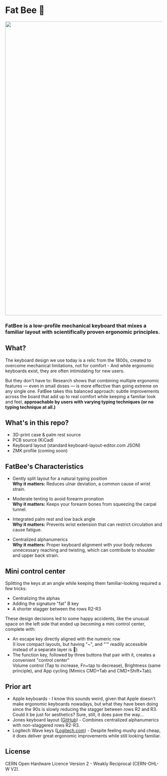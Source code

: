 # Fat Bee 🐝

<p align="center" width="100%">
<img src="https://github.com/user-attachments/assets/3072480b-5823-4e87-b951-b728cfd4bcf8" width="940" />
</p>

### FatBee is a low-profile mechanical keyboard that mixes a familiar layout with scientifically proven ergonomic principles.


## What?

The keyboard design we use today is a relic from the 1800s, created to overcome mechanical limitations, not for comfort - And while ergonomic keyboards exist, they are often intimidating for new users.

But they don't have to: Research shows that combining multiple ergonomic features — even in small doses — is more effective than going extreme on any single one. FatBee takes this balanced approach: subtle improvements across the board that add up to real comfort while keeping a familiar look and feel, **approachable by users with varying typing techniques (or no typing technique at all.)**


## What's in this repo?

- 3D-print case & palm rest source
- PCB source (KiCad)
- Keyboard layout (standard keyboard-layout-editor.com JSON)
- ZMK profile (coming soon)

## FatBee's Characteristics

- Gently split layout for a natural typing position<br>
  **Why it matters:** Reduces ulnar deviation, a common cause of wrist strain.

- Moderate tenting to avoid forearm pronation<br>
  **Why it matters:** Keeps your forearm bones from squeezing the carpal tunnel.

- Integrated palm rest and low back angle<br>
  **Why it matters:** Prevents wrist extension that can restrict circulation and cause fatigue.

- Centralized alphanumerics<br>
  **Why it matters:** Proper keyboard alignment with your body reduces unnecessary reaching and twisting, which can contribute to shoulder and upper back strain.

## Mini control center

Splitting the keys at an angle while keeping them familiar-looking required a few tricks:

- Centralizing the alphas
- Adding the signature "fat" B key
- A shorter stagger between the rows R2-R3

These design decisions led to some happy accidents, like the unusual space on the left side that ended up becoming a mini control center, complete with:

- An escape key directly aligned with the numeric row<br>
 (I love compact layouts, but having "~", and "'" readily accessible instead of a separate layer is 💯)
- The function key, followed by three buttons that pair with it, creates a convenient "control center"<br>
 Volume control (Tap to increase, Fn+tap to decrease), Brightness (same principle), and App cycling (Mimics CMD+Tab and CMD+Shift+Tab).
 

## Prior art

- Apple keyboards - I know this sounds weird, given that Apple doesn't make ergonomic keyboards nowadays, but what they have been doing since the 90s is slowly reducing the stagger between rows R2 and R3. Could it be just for aesthetics? Sure, still, it does pave the way...
- Jones keyboard layout ([GitHub](https://github.com/jpskenn/Jones)) - Combines centralized alphanumerics with non-staggered rows R2-R3.
- Logitech Wave keys ([Logitech.com](https://www.logitech.com/en-us/products/keyboards/wave-keys.html)) - Despite feeling mushy and cheap, it does deliver great ergonomic improvements while still looking familiar.

## License
CERN Open Hardware Licence Version 2 - Weakly Reciprocal (CERN-OHL-W V2).
